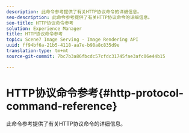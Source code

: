 ```yaml
---
description: 此命令参考提供了有关HTTP协议命令的详细信息。
seo-description: 此命令参考提供了有关HTTP协议命令的详细信息。
seo-title: HTTP协议命令参考
solution: Experience Manager
title: HTTP协议命令参考
topic: Scene7 Image Serving - Image Rendering API
uuid: ff94bf6a-21b5-4118-aa7e-b98a8c835d9e
translation-type: tm+mt
source-git-commit: 7bc7b3a86fbcdc57cfdc31745fae3afc06e44b15

---
```



# HTTP协议命令参考{#http-protocol-command-reference}

此命令参考提供了有关HTTP协议命令的详细信息。

